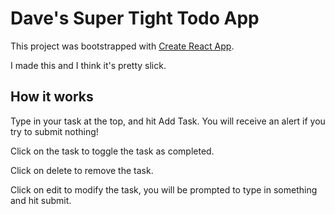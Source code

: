 # Dave's Super Tight Todo App

This project was bootstrapped with [Create React App](https://github.com/facebook/create-react-app).

I made this and I think it's pretty slick.

## How it works

Type in your task at the top, and hit Add Task. You will receive an alert if you try to submit nothing!

Click on the task to toggle the task as completed.

Click on delete to remove the task.

Click on edit to modify the task, you will be prompted to type in something and hit submit.

